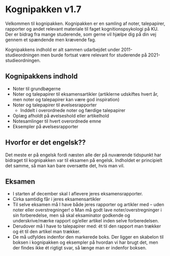 # Kognipakken v1.7
Velkommen til kognipakken. Kognipakken er en samling af noter, talepapirer, rapporter og andet relevant materiale til faget kognitionspsykologi på KU. Der er bidrag fra mange studerende, som gerne vil hjælpe dig på din vej gennem et spændende men krævende fag.

Kognipakkens indhold er alt sammen udarbejdet under 2011-studieordningen men burde fortsat være relevant for studerende på 2021-studieordningen.

## Kognipakkens indhold
- Noter til grundbøgerne
- Noter og talepapirer til eksamensartikler (artiklerne udskiftes hvert år, men noter og talepapirer kan være god inspiration)
- Noter og talepapirer til øvelsesrapporter
    - Inddelt i overordnede noter og færdige talepapirer
- Oplæg afholdt på øvelseshold eller artikelhold
- Notesamlinger til hvert overordnede emne
- Eksempler på øvelsesrapporter

## Hvorfor er det engelsk??
Det meste er på engelsk fordi næsten alle der på nuværende tidspunkt har bidraget til kognipakken var til eksamen på engelsk. Indholdet er principielt det samme, så man kan bare oversætte det, hvis man vil.

## Eksamen
-	I starten af december skal I aflevere jeres eksamensrapporter.
-	Cirka samtidig får i jeres eksamensartikler
-	Til selve eksamen må I have både jeres rapporter og artikler med – uden noter eller overstregninger!
o	Man må godt lave noter/overstregninger i sin forberedelse, men så skal eksaminator godkende og underskrive/mærke rapport og/eller artikel inden selve forberedelsen. 
-	Derudover må I have to talepapirer med: ét til den rapport man trækker og ét til den artikel man trækker.
-	De må udfyldes indenfor den markerede boks. Der ligger en skabelon til boksen i kognipakken og eksempler på hvordan vi har brugt det, men der findes ikke ét rigtigt svar, så længe man er indenfor boksen.
